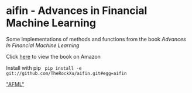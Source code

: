 # aifin - Advances in Financial Machine Learning
Some Implementations of methods and functions from the book *Advances In Financial Machine Learning*

Click [here](https://www.amazon.com/Advances-Financial-Machine-Learning-Marcos/dp/1119482089/) to view the book on Amazon

Install with pip ` pip install -e git://github.com/TheRockXu/aifin.git#egg=aifin`


["AFML"](https://images-na.ssl-images-amazon.com/images/I/51A6sUbwG2L._SX329_BO1,204,203,200_.jpg)
